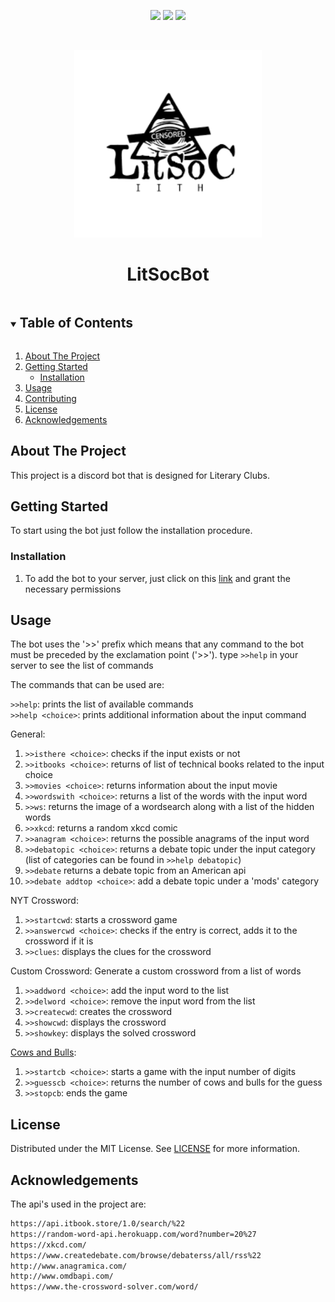 <!--
*** Thanks for checking out the Best-README-Template. If you have a suggestion
*** that would make this better, please fork the repo and create a pull request
*** or simply open an issue with the tag "enhancement".
*** Thanks again! Now go create something AMAZING! :D
***
***
***
*** To avoid retyping too much info. Do a search and replace for the following:
*** github_username, repo_name, twitter_handle, email, project_title, project_description
-->



<!-- PROJECT SHIELDS -->
<!--
*** I'm using markdown "reference style" links for readability.
*** Reference links are enclosed in brackets [ ] instead of parentheses ( ).
*** See the bottom of this document for the declaration of the reference variables
*** for contributors-url, forks-url, etc. This is an optional, concise syntax you may use.
*** https://www.markdownguide.org/basic-syntax/#reference-style-links
-->

<!-- [![Contributors][contributors-shield]][contributors-url]
[![Issues][issues-shield]][issues-url]
[![Commits](https://img.shields.io/github/commit-activity/m/LitSocBot/LitSocBot?style=for-the-badge)][commit-activity-url]
[![MIT License][license-shield]][license-url] -->
<!-- [![Forks][forks-shield]][forks-url] -->
<!-- [![Stargazers][stars-shield]][stars-url] -->


<p align="center">
    <a href= "https://github.com/LitSocBot/LitSocBot/graphs/contributors" alt="Contributors">
        <img src= "https://img.shields.io/github/contributors/LitSocBot/LitSocBot.svg?style=for-the-badge" /></a>
    <a href= "https://github.com/LitSocBot/LitSocBot/issues" alt="Issues">
        <img src= "https://img.shields.io/github/issues/LitSocBot/LitSocBot.svg?style=for-the-badge&color=yellow" /></a>
    <a href= "https://github.com/LitSocBot/LitSocBot/commits" alt="Contributors">
        <img src= "https://img.shields.io/github/commit-activity/w/LitSocBot/LitSocBot?style=for-the-badge" /></a>
</p>
  

<!-- PROJECT LOGO -->
<br />
<p align="center">
  <a href="https://github.com/LitSocBot/LitSocBot">
    <img src="Logo.png" alt="Logo" width="300" height="300">
  </a>

  <h1 align="center">LitSocBot</h3>

<!--   <p align="center">
    A discord bot for any literary society
    <br />
    <a href="https://github.com/github_username/repo_name"><strong>Explore the docs »</strong></a>
    <br />
    <br />
    <a href="https://github.com/github_username/repo_name">View Demo</a>
    ·
    <a href="https://github.com/github_username/repo_name/issues">Report Bug</a>
    ·
    <a href="https://github.com/github_username/repo_name/issues">Request Feature</a>
  </p>
</p> -->



<!-- TABLE OF CONTENTS -->
<details open="open">
  <summary><h2 style="display: inline-block">Table of Contents</h2></summary>
  <ol>
    <li>
      <a href="#about-the-project">About The Project</a>
    </li>
    <li>
      <a href="#getting-started">Getting Started</a>
      <ul>
        <li><a href="#installation">Installation</a></li>
      </ul>
    </li>
    <li><a href="#usage">Usage</a></li>
    <li><a href="#contributing">Contributing</a></li>
    <li><a href="#license">License</a></li>
    <li><a href="#acknowledgements">Acknowledgements</a></li>
  </ol>
</details>



<!-- ABOUT THE PROJECT -->
## About The Project

<!-- [![Product Name Screen Shot][product-screenshot]](https://example.com) -->

 This project is a discord bot that is designed for Literary Clubs. <!--It has your everyday features like wordcheckers and anagram along with some word games. -->

<!-- GETTING STARTED -->
## Getting Started

To start using the bot just follow the installation procedure.

### Installation

1. To add the bot to your server, just click on this [link](https://discord.com/api/oauth2/authorize?client_id=856584232473198609&permissions=0&scope=bot) and grant the necessary permissions


<!-- USAGE EXAMPLES -->
## Usage
The bot uses the '>>' prefix which means that any command to the bot must be preceded by the exclamation point ('>>').
type ```>>help``` in your server to see the list of commands   

The commands that can be used are:  

```>>help```: prints the list of available commands  
```>>help <choice>```: prints additional information about the input command   

General:
1. ```>>isthere <choice>```: checks if the input exists or not
2. ```>>itbooks <choice>```: returns of list of technical books related to the input choice 
3. ```>>movies <choice>```: returns information about the input movie 
4. ```>>wordswith <choice>```: returns a list of the words with the input word 
5. ```>>ws```: returns the image of a wordsearch along with a list of the hidden words
6. ```>>xkcd```: returns a random xkcd comic
7. ```>>anagram <choice>```: returns the possible anagrams of the input word 
8. ```>>debatopic <choice>```: returns a debate topic under the input category (list of categories can be found in ```>>help debatopic```)
9. ```>>debate``` returns a debate topic from an American api 
10. ```>>debate addtop <choice>```: add a debate topic under a 'mods' category    

NYT Crossword:
1. ```>>startcwd```: starts a crossword game
2. ```>>answercwd <choice>```: checks if the entry is correct, adds it to the crossword if it is
3. ```>>clues```: displays the clues for the crossword    

Custom Crossword: Generate a custom crossword from a list of words
1. ```>>addword <choice>```: add the input word to the list
2. ```>>delword <choice>```: remove the input word from the list
3. ```>>createcwd```: creates the crossword
4. ```>>showcwd```: displays the crossword
5. ```>>showkey```: displays the solved crossword      

[Cows and Bulls](https://en.wikipedia.org/wiki/Bulls_and_Cows): 
1. ```>>startcb <choice>```: starts a game with the input number of digits 
2. ```>>guesscb <choice>```: returns the number of cows and bulls for the guess
3. ```>>stopcb```: ends the game

<!-- CONTRIBUTING -->
<!-- ## Contributing

Contributions are what make the open source community such an amazing place to be learn, inspire, and create. Any contributions you make are **greatly appreciated**.

1. Fork the Project
2. Create your Feature Branch (`git checkout -b feature/AmazingFeature`)
3. Commit your Changes (`git commit -m 'Add some AmazingFeature'`)
4. Push to the Branch (`git push origin feature/AmazingFeature`)
5. Open a Pull Request -->



<!-- LICENSE -->
## License

Distributed under the MIT License. See [LICENSE](LICENSE.md) for more information.

<!-- ACKNOWLEDGEMENTS -->
## Acknowledgements

The api's used in the project are:
```sh
https://api.itbook.store/1.0/search/%22
https://random-word-api.herokuapp.com/word?number=20%27
https://xkcd.com/
https://www.createdebate.com/browse/debaterss/all/rss%22
http://www.anagramica.com/
http://www.omdbapi.com/
https://www.the-crossword-solver.com/word/
```




<!-- MARKDOWN LINKS & IMAGES -->
<!-- https://www.markdownguide.org/basic-syntax/#reference-style-links -->
[contributors-shield]: https://img.shields.io/github/contributors/LitSocBot/LitSocBot.svg?style=for-the-badge
[contributors-url]: https://github.com/LitSocBot/LitSocBot/graphs/contributors
[forks-shield]: https://img.shields.io/github/forks/LitSocBot/LitSocBot.svg?style=for-the-badge
[forks-url]: https://github.com/LitSocBot/LitSocBot/network/members
[stars-shield]: https://img.shields.io/github/stars/LitSocBot/LitSocBot.svg?style=for-the-badge
[stars-url]: https://github.com/LitSocBot/LitSocBot/stargazers
[issues-shield]: https://img.shields.io/github/issues/LitSocBot/LitSocBot.svg?style=for-the-badge
[issues-url]: https://github.com/LitSocBot/LitSocBot/issues
[license-shield]: https://img.shields.io/github/license/LitSocBot/LitSocBot.svg?style=for-the-badge
[license-url]: https://github.com/LitSocBot/LitSocBot/blob/master/LICENSE.txt
[linkedin-shield]: https://img.shields.io/badge/-LinkedIn-black.svg?style=for-the-badge&logo=linkedin&colorB=555
[linkedin-url]: https://linkedin.com/in/LitSocBot
[commit-activity-shield]: https://img.shields.io/github/commit-activity/m/LitSocBot/LitSocBot?style=for-the-badge
[commit-activity-url]: https://github.com/LitSocBot/LitSocBot/commits
